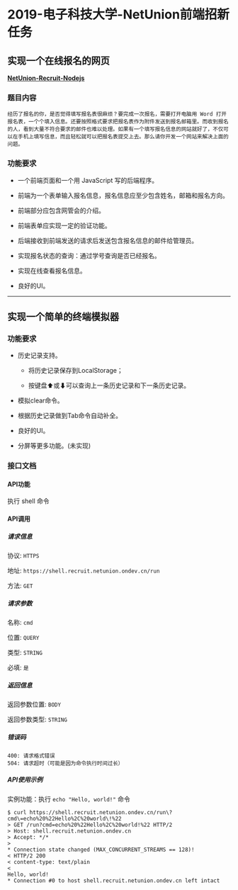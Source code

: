 # 2019-电子科技大学-NetUnion前端招新任务

## 实现一个在线报名的网页

**[NetUnion-Recruit-Nodejs](https://github.com/JasonSun2018/NetUnion-Work-Demo/tree/master/NetUnion-Recruit-Nodejs)**

### 题目内容

    经历了报名的你，是否觉得填写报名表很麻烦？要完成一次报名，需要打开电脑用 Word 打开报名表，一个个填入信息。还要按照格式要求把报名表作为附件发送到报名邮箱里。而收到报名的人，看到大量不符合要求的邮件也难以处理。如果有一个填写报名信息的网站就好了，不仅可以在手机上填写信息，而且轻松就可以把报名表提交上去。那么请你开发一个网站来解决上面的问题。

### 功能要求

+ 一个前端页面和一个用 JavaScript 写的后端程序。

+ 前端为一个表单输入报名信息，报名信息应至少包含姓名，邮箱和报名方向。

+ 前端部分应包含网管会的介绍。

+ 前端表单应实现一定的验证功能。

+ 后端接收到前端发送的请求后发送包含报名信息的邮件给管理员。

+ 实现报名状态的查询：通过学号查询是否已经报名。

+ 实现在线查看报名信息。

+ 良好的UI。

---

## 实现一个简单的终端模拟器

### 功能要求

+ 历史记录支持。

  + 将历史记录保存到LocalStorage；

  + 按键盘⬆或⬇可以查询上一条历史记录和下一条历史记录。

+ 模拟clear命令。

+ 根据历史记录做到Tab命令自动补全。

+ 良好的UI。

+ 分屏等更多功能。(未实现)

### 接口文档

#### API功能

执行 shell 命令

#### API调用

##### 请求信息

协议: `HTTPS`

地址: `https://shell.recruit.netunion.ondev.cn/run`

方法: `GET`

##### 请求参数

名称: `cmd`

位置: `QUERY`

类型: `STRING`

必填: `是`

##### 返回信息

返回参数位置: `BODY`

返回参数类型: `STRING`

##### 错误码

    400: 请求格式错误
    504: 请求超时（可能是因为命令执行时间过长）

##### API使用示例

实例功能：执行 `echo "Hello, world!"` 命令

    $ curl https://shell.recruit.netunion.ondev.cn/run\?
    cmd\=echo%20%22Hello%2C%20world\!%22
    > GET /run?cmd=echo%20%22Hello%2C%20world!%22 HTTP/2
    > Host: shell.recruit.netunion.ondev.cn
    > Accept: */*
    >
    * Connection state changed (MAX_CONCURRENT_STREAMS == 128)!
    < HTTP/2 200
    < content-type: text/plain
    <
    Hello, world!
    * Connection #0 to host shell.recruit.netunion.ondev.cn left intact
